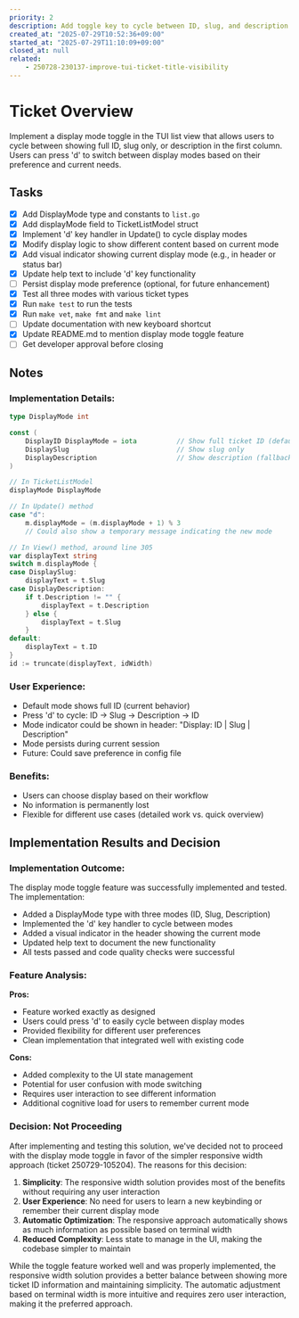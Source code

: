 ```yaml
---
priority: 2
description: Add toggle key to cycle between ID, slug, and description display modes in TUI list
created_at: "2025-07-29T10:52:36+09:00"
started_at: "2025-07-29T11:10:09+09:00"
closed_at: null
related:
    - 250728-230137-improve-tui-ticket-title-visibility
---
```


# Ticket Overview

Implement a display mode toggle in the TUI list view that allows users to cycle between showing full ID, slug only, or description in the first column. Users can press 'd' to switch between display modes based on their preference and current needs.

## Tasks
- [x] Add DisplayMode type and constants to `list.go`
- [x] Add displayMode field to TicketListModel struct
- [x] Implement 'd' key handler in Update() to cycle display modes
- [x] Modify display logic to show different content based on current mode
- [x] Add visual indicator showing current display mode (e.g., in header or status bar)
- [x] Update help text to include 'd' key functionality
- [ ] Persist display mode preference (optional, for future enhancement)
- [x] Test all three modes with various ticket types
- [x] Run `make test` to run the tests
- [x] Run `make vet`, `make fmt` and `make lint`
- [ ] Update documentation with new keyboard shortcut
- [x] Update README.md to mention display mode toggle feature
- [ ] Get developer approval before closing

## Notes

### Implementation Details:
```go
type DisplayMode int

const (
    DisplayID DisplayMode = iota          // Show full ticket ID (default)
    DisplaySlug                           // Show slug only
    DisplayDescription                    // Show description (fallback to slug if empty)
)

// In TicketListModel
displayMode DisplayMode

// In Update() method
case "d":
    m.displayMode = (m.displayMode + 1) % 3
    // Could also show a temporary message indicating the new mode

// In View() method, around line 305
var displayText string
switch m.displayMode {
case DisplaySlug:
    displayText = t.Slug
case DisplayDescription:
    if t.Description != "" {
        displayText = t.Description
    } else {
        displayText = t.Slug
    }
default:
    displayText = t.ID
}
id := truncate(displayText, idWidth)
```

### User Experience:
- Default mode shows full ID (current behavior)
- Press 'd' to cycle: ID → Slug → Description → ID
- Mode indicator could be shown in header: "Display: ID | Slug | Description"
- Mode persists during current session
- Future: Could save preference in config file

### Benefits:
- Users can choose display based on their workflow
- No information is permanently lost
- Flexible for different use cases (detailed work vs. quick overview)

## Implementation Results and Decision

### Implementation Outcome:
The display mode toggle feature was successfully implemented and tested. The implementation:
- Added a DisplayMode type with three modes (ID, Slug, Description)
- Implemented the 'd' key handler to cycle between modes
- Added a visual indicator in the header showing the current mode
- Updated help text to document the new functionality
- All tests passed and code quality checks were successful

### Feature Analysis:
**Pros:**
- Feature worked exactly as designed
- Users could press 'd' to easily cycle between display modes
- Provided flexibility for different user preferences
- Clean implementation that integrated well with existing code

**Cons:**
- Added complexity to the UI state management
- Potential for user confusion with mode switching
- Requires user interaction to see different information
- Additional cognitive load for users to remember current mode

### Decision: Not Proceeding
After implementing and testing this solution, we've decided not to proceed with the display mode toggle in favor of the simpler responsive width approach (ticket 250729-105204). The reasons for this decision:

1. **Simplicity**: The responsive width solution provides most of the benefits without requiring any user interaction
2. **User Experience**: No need for users to learn a new keybinding or remember their current display mode
3. **Automatic Optimization**: The responsive approach automatically shows as much information as possible based on terminal width
4. **Reduced Complexity**: Less state to manage in the UI, making the codebase simpler to maintain

While the toggle feature worked well and was properly implemented, the responsive width solution provides a better balance between showing more ticket ID information and maintaining simplicity. The automatic adjustment based on terminal width is more intuitive and requires zero user interaction, making it the preferred approach.